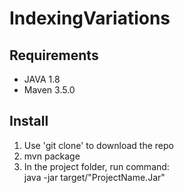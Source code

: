 # IndexingVariations
  
## Requirements
- JAVA 1.8
- Maven 3.5.0
## Install
1. Use 'git clone' to download the repo  
2. mvn package  
3. In the project folder, run command:  
  java -jar target/"ProjectName.Jar"
